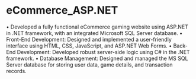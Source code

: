 # eCommerce_ASP.NET
• Developed a fully functional eCommerce gaming website using ASP.NET in .NET framework, with
an integrated Microsoft SQL Server database.
• Front-End Development: Designed and implemented a user-friendly interface using HTML, CSS,
JavaScript, and ASP.NET Web Forms.
• Back-End Development: Developed robust server-side logic using C# in the .NET framework.
• Database Management: Designed and managed the MS SQL Server database for storing user data,
game details, and transaction records.
